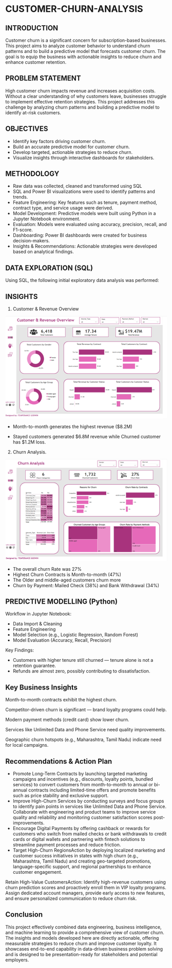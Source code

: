 # CUSTOMER-CHURN-ANALYSIS

## INTRODUCTION

Customer churn is a significant concern for subscription-based businesses. This project aims to analyze customer behavior to understand churn patterns and to build a predictive model that forecasts customer churn. The goal is to equip the business with actionable insights to reduce churn and enhance customer retention.

## PROBLEM STATEMENT

High customer churn impacts revenue and increases acquisition costs. Without a clear understanding of why customers leave, businesses struggle to implement effective retention strategies. This project addresses this challenge by analyzing churn patterns and building a predictive model to identify at-risk customers.

## OBJECTIVES

- Identify key factors driving customer churn.
- Build an accurate predictive model for customer churn.
- Develop targeted, actionable strategies to reduce churn.
- Visualize insights through interactive dashboards for stakeholders.

## METHODOLOGY

- Raw data was collected, cleaned and transformed using SQL
- SQL and Power BI visualizations were used to identify patterns and trends.
- Feature Engineering: Key features such as tenure, payment method, contract type, and service usage were derived.
- Model Development: Predictive models were built using Python in a Jupyter Notebook environment.
- Evaluation: Models were evaluated using accuracy, precision, recall, and F1-score.
- Dashboarding: Power BI dashboards were created for business decision-makers.
- Insights & Recommendations: Actionable strategies were developed based on analytical findings.

## DATA EXPLORATION (SQL)

Using SQL, the following initial exploratory data analysis was performed:

## INSIGHTS

1. Customer & Revenue Overview

![Customer & Revenue Insights](https://github.com/Temperance-Godwin/CUSTOMER-CHURN-ANALYSIS/blob/main/Customer%20%26%20Revenue%20Insights.png)

- Month-to-month generates the highest revenue ($8.2M)

- Stayed customers generated $6.8M revenue while Churned customer has $1.2M loss.

2. Churn Analysis.

![Churn Analysis](https://github.com/Temperance-Godwin/CUSTOMER-CHURN-ANALYSIS/blob/main/Churn%20Analysis.png)

- The overall churn Rate was 27%
- Highest Churn Contracts is Month-to-month (47%)
- The Older and middle-aged customers churn more
- Churn by Payment: Mailed Check (38%) and Bank Withdrawal (34%)

## PREDICTIVE MODELLING (Python)

Workflow in Jupyter Notebook:

- Data Import & Cleaning
- Feature Engineering
- Model Selection (e.g., Logistic Regression, Random Forest)
- Model Evaluation (Accuracy, Recall, Precision)

Key Findings:

- Customers with higher tenure still churned — tenure alone is not a retention guarantee.
- Refunds are almost zero, possibly contributing to dissatisfaction.

## Key Business Insights

Month-to-month contracts exhibit the highest churn.

Competitor-driven churn is significant — brand loyalty programs could help.

Modern payment methods (credit card) show lower churn.

Services like Unlimited Data and Phone Service need quality improvements.

Geographic churn hotspots (e.g., Maharashtra, Tamil Nadu) indicate need for local campaigns.

## Recommendations & Action Plan

- Promote Long-Term Contracts by launching targeted marketing campaigns and incentives (e.g., discounts, loyalty points, bundled services) to convert customers from month-to-month to annual or bi-annual contracts including limited-time offers and promote benefits such as price stability and exclusive support.
- Improve High-Churn Services by conducting surveys and focus groups to identify pain points in services like Unlimited Data and Phone Service. Collaborate with engineering and product teams to improve service quality and reliability and monitoring customer satisfaction scores post-improvements.
- Encourage Digital Payments by offering cashback or rewards for customers who switch from mailed checks or bank withdrawals to credit cards or digital wallets and partnering with fintech solutions to streamline payment processes and reduce friction.
- Target High-Churn RegionsAction by deploying localized marketing and customer success initiatives in states with high churn (e.g., Maharashtra, Tamil Nadu) and creating geo-targeted promotions, language-specific support, and regional partnerships to enhance customer engagement.

Retain High-Value CustomersAction: Identify high-revenue customers using churn prediction scores and proactively enroll them in VIP loyalty programs. Assign dedicated account managers, provide early access to new features, and ensure personalized communication to reduce churn risk.

## Conclusion

This project effectively combined data engineering, business intelligence, and machine learning to provide a comprehensive view of customer churn. The insights and models developed here are directly actionable, offering measurable strategies to reduce churn and improve customer loyalty. It showcases end-to-end capability in data-driven business problem solving and is designed to be presentation-ready for stakeholders and potential employers.


